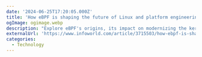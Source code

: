```yaml
---
date: '2024-06-25T17:20:05.000Z'
title: 'How eBPF is shaping the future of Linux and platform engineering'
ogImage: ogimage.webp
description: "Explore eBPF's origins, its impact on modernizing the kernel for cloud native use cases, and how it is becoming mainstream through projects like Cilium, Tetragon, and Pixie"
externalUrl: 'https://www.infoworld.com/article/3715503/how-ebpf-is-shaping-the-future-of-linux-and-platform-engineering.html'
categories:
  - Technology
---
```

